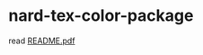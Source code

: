 # nard-tex-color-package

read [README.pdf](https://github.com/nard-tech/nard-tex-color-package/blob/main/README.pdf)
